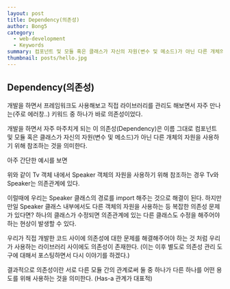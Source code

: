 ```yaml
---
layout: post
title: Dependency(의존성)
author: Bong5
category:
  - web-development
  - Keywords
summary: 컴포넌트 및 모듈 혹은 클래스가 자신의 자원(변수 및 메소드)가 아닌 다른 개체의 자원을 사용하기 위해 참조하는 것을 의미
thumbnail: posts/hello.jpg
---
```


## Dependency(의존성)

개발을 하면서 프레임워크도 사용해보고 직접 라이브러리를 관리도 해보면서 자주 만나는(주로 에러창..) 키워드 중 하나가 바로 의존성이었다.

개발을 하면서 자주 마주치게 되는 이 의존성(Dependency)은 이름 그대로 컴포넌트 및 모듈 혹은 클래스가 자신의 자원(변수 및 메소드)가 아닌 다른 개체의 자원을 사용하기 위해 참조하는 것을 의미한다.

아주 간단한 예시를 보면

<script src="https://gist.github.com/BongHoLee/84e8b4b0687382b1b36ee5852c7dcab2.js"></script>

위와 같이 Tv 객체 내에서 Speaker 객체의 자원을 사용하기 위해 참조하는 경우 Tv와 Speaker는 의존관계에 있다.

이럴때에 우리는 Speaker 클래스의 경로를 import 해주는 것으로 해결이 된다.
하지만 만일 Speaker 클래스 내부에서도 다른 객체의 자원을 사용하는 등 복잡한 의존성 문제가 있다면? 하나의 클래스가 수정되면 의존관계에 있는 다른 클래스도 수정을 해주어야 하는 현상이 발생할 수 있다.

우리가 직접 개발한 코드 사이에 의존성에 대한 문제를 해결해주어야 하는 것 처럼 우리가 사용하는 라이브러리 사이에도 의존성이 존재한다. (이는 이후 별도로 의존성 관리 도구에 대해서 포스팅하면서 다시 이야기를 하겠다.)

결과적으로 의존성이란 서로 다른 모듈 간의 관계로써 둘 중 하나가 다른 하나를 어떤 용도를 위해 사용하는 것을 의미한다. (Has-a 관계가 대표적)
